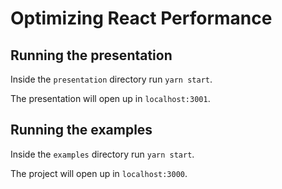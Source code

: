 # Optimizing React Performance

## Running the presentation

Inside the `presentation` directory run `yarn start`.

The presentation will open up in `localhost:3001`.

## Running the examples

Inside the `examples` directory run `yarn start`.

The project will open up in `localhost:3000`.